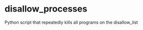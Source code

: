disallow_processes
==================

Python script that repeatedly kills all programs on the disallow_list